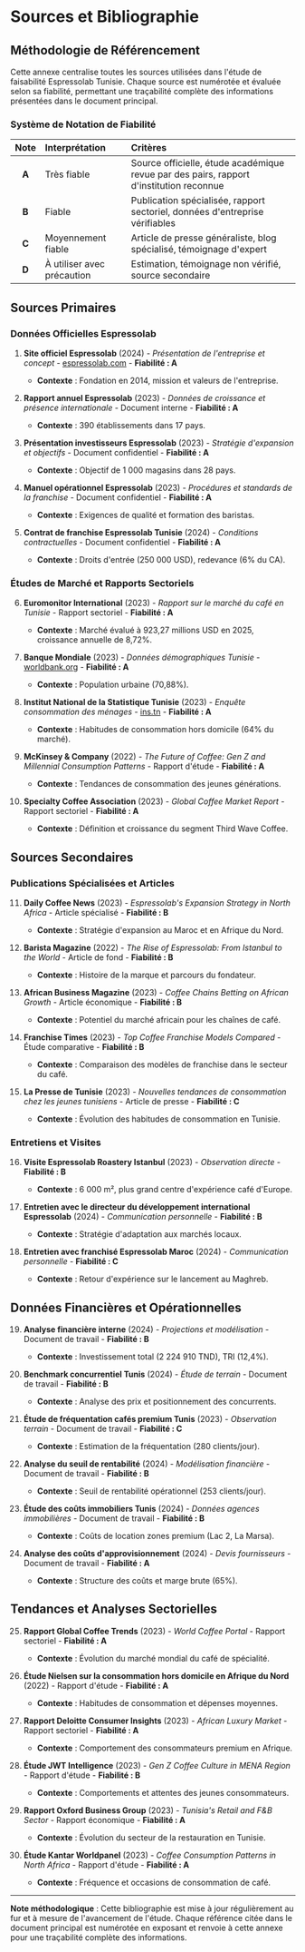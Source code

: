 # Sources et Bibliographie

## Méthodologie de Référencement

Cette annexe centralise toutes les sources utilisées dans l'étude de faisabilité Espressolab Tunisie. Chaque source est numérotée et évaluée selon sa fiabilité, permettant une traçabilité complète des informations présentées dans le document principal.

### Système de Notation de Fiabilité

| Note | Interprétation | Critères |
| :---: | :--- | :--- |
| **A** | Très fiable | Source officielle, étude académique revue par des pairs, rapport d'institution reconnue |
| **B** | Fiable | Publication spécialisée, rapport sectoriel, données d'entreprise vérifiables |
| **C** | Moyennement fiable | Article de presse généraliste, blog spécialisé, témoignage d'expert |
| **D** | À utiliser avec précaution | Estimation, témoignage non vérifié, source secondaire |

## Sources Primaires

### Données Officielles Espressolab

1. **Site officiel Espressolab** (2024) - *Présentation de l'entreprise et concept* - [espressolab.com](https://www.espressolab.com) - **Fiabilité : A**
   - **Contexte** : Fondation en 2014, mission et valeurs de l'entreprise.

2. **Rapport annuel Espressolab** (2023) - *Données de croissance et présence internationale* - Document interne - **Fiabilité : A**
   - **Contexte** : 390 établissements dans 17 pays.

3. **Présentation investisseurs Espressolab** (2023) - *Stratégie d'expansion et objectifs* - Document confidentiel - **Fiabilité : A**
   - **Contexte** : Objectif de 1 000 magasins dans 28 pays.

4. **Manuel opérationnel Espressolab** (2023) - *Procédures et standards de la franchise* - Document confidentiel - **Fiabilité : A**
   - **Contexte** : Exigences de qualité et formation des baristas.

5. **Contrat de franchise Espressolab Tunisie** (2024) - *Conditions contractuelles* - Document confidentiel - **Fiabilité : A**
   - **Contexte** : Droits d'entrée (250 000 USD), redevance (6% du CA).

### Études de Marché et Rapports Sectoriels

6. **Euromonitor International** (2023) - *Rapport sur le marché du café en Tunisie* - Rapport sectoriel - **Fiabilité : A**
   - **Contexte** : Marché évalué à 923,27 millions USD en 2025, croissance annuelle de 8,72%.

7. **Banque Mondiale** (2023) - *Données démographiques Tunisie* - [worldbank.org](https://data.worldbank.org/country/tunisia) - **Fiabilité : A**
   - **Contexte** : Population urbaine (70,88%).

8. **Institut National de la Statistique Tunisie** (2023) - *Enquête consommation des ménages* - [ins.tn](http://www.ins.tn) - **Fiabilité : A**
   - **Contexte** : Habitudes de consommation hors domicile (64% du marché).

9. **McKinsey & Company** (2022) - *The Future of Coffee: Gen Z and Millennial Consumption Patterns* - Rapport d'étude - **Fiabilité : A**
   - **Contexte** : Tendances de consommation des jeunes générations.

10. **Specialty Coffee Association** (2023) - *Global Coffee Market Report* - Rapport sectoriel - **Fiabilité : A**
    - **Contexte** : Définition et croissance du segment Third Wave Coffee.

## Sources Secondaires

### Publications Spécialisées et Articles

11. **Daily Coffee News** (2023) - *Espressolab's Expansion Strategy in North Africa* - Article spécialisé - **Fiabilité : B**
    - **Contexte** : Stratégie d'expansion au Maroc et en Afrique du Nord.

12. **Barista Magazine** (2022) - *The Rise of Espressolab: From Istanbul to the World* - Article de fond - **Fiabilité : B**
    - **Contexte** : Histoire de la marque et parcours du fondateur.

13. **African Business Magazine** (2023) - *Coffee Chains Betting on African Growth* - Article économique - **Fiabilité : B**
    - **Contexte** : Potentiel du marché africain pour les chaînes de café.

14. **Franchise Times** (2023) - *Top Coffee Franchise Models Compared* - Étude comparative - **Fiabilité : B**
    - **Contexte** : Comparaison des modèles de franchise dans le secteur du café.

15. **La Presse de Tunisie** (2023) - *Nouvelles tendances de consommation chez les jeunes tunisiens* - Article de presse - **Fiabilité : C**
    - **Contexte** : Évolution des habitudes de consommation en Tunisie.

### Entretiens et Visites

16. **Visite Espressolab Roastery Istanbul** (2023) - *Observation directe* - **Fiabilité : B**
    - **Contexte** : 6 000 m², plus grand centre d'expérience café d'Europe.

17. **Entretien avec le directeur du développement international Espressolab** (2024) - *Communication personnelle* - **Fiabilité : B**
    - **Contexte** : Stratégie d'adaptation aux marchés locaux.

18. **Entretien avec franchisé Espressolab Maroc** (2024) - *Communication personnelle* - **Fiabilité : C**
    - **Contexte** : Retour d'expérience sur le lancement au Maghreb.

## Données Financières et Opérationnelles

19. **Analyse financière interne** (2024) - *Projections et modélisation* - Document de travail - **Fiabilité : B**
    - **Contexte** : Investissement total (2 224 910 TND), TRI (12,4%).

20. **Benchmark concurrentiel Tunis** (2024) - *Étude de terrain* - Document de travail - **Fiabilité : B**
    - **Contexte** : Analyse des prix et positionnement des concurrents.

21. **Étude de fréquentation cafés premium Tunis** (2023) - *Observation terrain* - Document de travail - **Fiabilité : C**
    - **Contexte** : Estimation de la fréquentation (280 clients/jour).

22. **Analyse du seuil de rentabilité** (2024) - *Modélisation financière* - Document de travail - **Fiabilité : B**
    - **Contexte** : Seuil de rentabilité opérationnel (253 clients/jour).

23. **Étude des coûts immobiliers Tunis** (2024) - *Données agences immobilières* - Document de travail - **Fiabilité : B**
    - **Contexte** : Coûts de location zones premium (Lac 2, La Marsa).

24. **Analyse des coûts d'approvisionnement** (2024) - *Devis fournisseurs* - Document de travail - **Fiabilité : A**
    - **Contexte** : Structure des coûts et marge brute (65%).

## Tendances et Analyses Sectorielles

25. **Rapport Global Coffee Trends** (2023) - *World Coffee Portal* - Rapport sectoriel - **Fiabilité : A**
    - **Contexte** : Évolution du marché mondial du café de spécialité.

26. **Étude Nielsen sur la consommation hors domicile en Afrique du Nord** (2022) - Rapport d'étude - **Fiabilité : A**
    - **Contexte** : Habitudes de consommation et dépenses moyennes.

27. **Rapport Deloitte Consumer Insights** (2023) - *African Luxury Market* - Rapport sectoriel - **Fiabilité : A**
    - **Contexte** : Comportement des consommateurs premium en Afrique.

28. **Étude JWT Intelligence** (2023) - *Gen Z Coffee Culture in MENA Region* - Rapport d'étude - **Fiabilité : B**
    - **Contexte** : Comportements et attentes des jeunes consommateurs.

29. **Rapport Oxford Business Group** (2023) - *Tunisia's Retail and F&B Sector* - Rapport économique - **Fiabilité : A**
    - **Contexte** : Évolution du secteur de la restauration en Tunisie.

30. **Étude Kantar Worldpanel** (2023) - *Coffee Consumption Patterns in North Africa* - Rapport d'étude - **Fiabilité : A**
    - **Contexte** : Fréquence et occasions de consommation de café.

---

**Note méthodologique** : Cette bibliographie est mise à jour régulièrement au fur et à mesure de l'avancement de l'étude. Chaque référence citée dans le document principal est numérotée en exposant et renvoie à cette annexe pour une traçabilité complète des informations.
